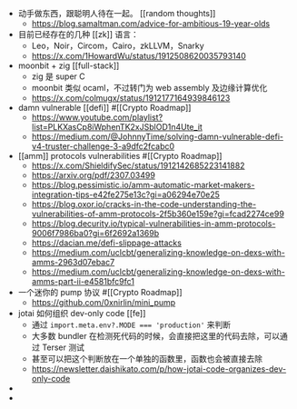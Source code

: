 - 动手做东西，跟聪明人待在一起。 [[random thoughts]]
	- https://blog.samaltman.com/advice-for-ambitious-19-year-olds
- 目前已经存在的几种 [[zk]] 语言：
	- Leo，Noir，Circom，Cairo，zkLLVM，Snarky
	- https://x.com/1HowardWu/status/1912508620035793140
- moonbit + zig [[full-stack]]
	- zig 是 super C
	- moonbit 类似 ocaml，不过转门为 web assembly 及边缘计算优化
	- https://x.com/colmugx/status/1912177164939846123
- damn vulnerable [[defi]] #[[Crypto Roadmap]]
	- https://www.youtube.com/playlist?list=PLKXasCp8iWphenTK2xJSblOD1n4Ute_it
	- https://medium.com/@JohnnyTime/solving-damn-vulnerable-defi-v4-truster-challenge-3-a9dfc2fcabc0
- [[amm]] protocols vulnerabilities #[[Crypto Roadmap]]
	- https://x.com/ShieldifySec/status/1912142685223141882
	- https://arxiv.org/pdf/2307.03499
	- https://blog.pessimistic.io/amm-automatic-market-makers-integration-tips-e42fe275e13c?gi=a06294e70e25
	- https://blog.oxor.io/cracks-in-the-code-understanding-the-vulnerabilities-of-amm-protocols-2f5b360e159e?gi=fcad2274ce99
	- https://blog.decurity.io/typical-vulnerabilities-in-amm-protocols-9006f7986ba0?gi=6f2692a1369b
	- https://dacian.me/defi-slippage-attacks
	- https://medium.com/uclcbt/generalizing-knowledge-on-dexs-with-amms-2963d07ebac7
	- https://medium.com/uclcbt/generalizing-knowledge-on-dexs-with-amms-part-ii-e4581bfc9fc1
- 一个迷你的 pump 协议 #[[Crypto Roadmap]]
	- https://github.com/0xnirlin/mini_pump
- jotai 如何组织 dev-only code [[fe]]
	- 通过 `import.meta.env?.MODE === 'production'` 来判断
	- 大多数 bundler 在检测死代码的时候，会直接把这里的代码去除，可以通过 Terser 测试
	- 甚至可以把这个判断放在一个单独的函数里，函数也会被直接去除
	- https://newsletter.daishikato.com/p/how-jotai-code-organizes-dev-only-code
-
-
